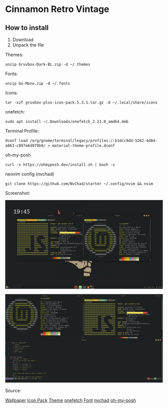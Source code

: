 # Cinnamon Retro Vintage

## How to install
1. Download
2. Unpack the file

Themes:

```
unzip Gruvbox-Dark-BL.zip -d ~/.themes
```

Fonts:

```
unzip Go-Mono.zip -d ~/.fonts
```
Icons:

```
tar -xzf gruvbox-plus-icon-pack.5.3.1.tar.gz -d ~/.local/share/icons
```

onefetch:
```
sudo apt install ~/.Downloads/onefetch_2.21.0_amd64.deb
```

Terminal Profile:

```
dconf load /org/gnome/terminal/legacy/profiles:/:b1dcc9dd-5262-4d8d-a863-c897e6d979b9/ > material-theme-profile.dconf
```


oh-my-posh
```
curl -s https://ohmyposh.dev/install.sh | bash -s
```


neovim config (nvchad)
```
git clone https://github.com/NvChad/starter ~/.config/nvim && nvim
```


Screenshot:

![Hello](https://github.com/jojodm997/Retro/blob/main/Screenshot%20from%202024-07-23%2019-45-07.png)

![Hello](https://github.com/jojodm997/Retro/blob/main/Screenshot%20from%202024-07-28%2022-50-53.png)

Source:

[Wallpaper](https://gruvbox-wallpapers.pages.dev/)
[Icon Pack](https://github.com/SylEleuth/gruvbox-plus-icon-pack)
[Theme](https://github.com/Fausto-Korpsvart/Gruvbox-GTK-Theme)
[onefetch](https://github.com/o2sh/onefetch)
[Font](https://www.nerdfonts.com/font-downloads)
[nvchad](https://nvchad.com/)
[oh-my-posh](https://ohmyposh.dev)
